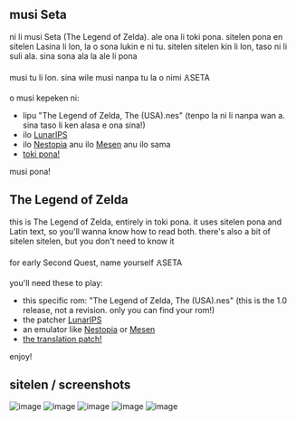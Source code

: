 musi Seta
-
ni li musi Seta (The Legend of Zelda).  ale ona li toki pona.  sitelen pona en sitelen Lasina li lon, la o sona lukin e ni tu.  sitelen sitelen kin li lon, taso ni li suli ala.  sina sona ala la ale li pona

musi tu li lon.  sina wile musi nanpa tu la o nimi 🜶SETA

o musi kepeken ni:
- lipu "The Legend of Zelda, The (USA).nes" (tenpo la ni li nanpa wan a.  sina taso li ken alasa e ona sina!)
- ilo [LunarIPS](https://www.romhacking.net/utilities/240/)
- ilo [Nestopia](https://nestopia.sourceforge.net/) anu ilo [Mesen](https://mesen.ca/) anu ilo sama
- [toki pona!](https://github.com/mazzies/musi-Seta/releases/tag/v1.1)

musi pona!

The Legend of Zelda
-
this is The Legend of Zelda, entirely in toki pona.  it uses sitelen pona and Latin text, so you'll wanna know how to read both.  there's also a bit of sitelen sitelen, but you don't need to know it

for early Second Quest, name yourself 🜶SETA

you'll need these to play:
- this specific rom: "The Legend of Zelda, The (USA).nes" (this is the 1.0 release, not a revision.  only you can find your rom!)
- the patcher [LunarIPS](https://www.romhacking.net/utilities/240/)
- an emulator like [Nestopia](https://nestopia.sourceforge.net/) or [Mesen](https://mesen.ca/)
- [the translation patch!](https://github.com/mazzies/musi-Seta/releases/tag/v1.1)

enjoy!

sitelen / screenshots
-

![image](https://github.com/mazzies/musi-Seta/assets/147736467/d8f7b9c8-1605-409e-b90c-7e8a1f8828d1)
![image](https://github.com/mazzies/musi-Seta/assets/147736467/faa6b0cb-0a4f-4f58-974c-4707f4e3f8d6)
![image](https://github.com/mazzies/musi-Seta/assets/147736467/41cd4a73-9d51-4662-9083-2821d12cf3ba)
![image](https://github.com/mazzies/musi-Seta/assets/147736467/5b822c18-b2a9-4f43-93cb-72b1b4bbe3cd)
![image](https://github.com/mazzies/musi-Seta/assets/147736467/4374f5a4-489d-460f-a7c9-b33c32129826)

